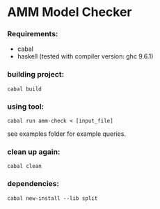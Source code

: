 # AMM Model Checker

### Requirements:

* cabal
* haskell (tested with compiler version: ghc 9.6.1)

### building project:

```
cabal build
```

### using tool:
```
cabal run amm-check < [input_file]
```

see examples folder for example queries. 

### clean up again:

```
cabal clean
```

### dependencies:
```
cabal new-install --lib split
```
